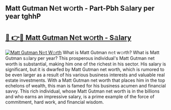 ## Matt Gutman N𝚎t w𝚘rth - Part-Pbh S𝚊lary per year tghhP

# <h2><a href="http://gc0k8xz.nevu.top/?p=Matt+Gutman">🔗 👉🔴 Matt Gutman N𝚎t w𝚘rth - S𝚊lary</a></h2>

[![Matt Gutman N𝚎t W𝚘rth](https://i.imgur.com/Oavwk0R.jpeg)](http://gc0k8xz.nevu.top/?p=Matt+Gutman)
What is Matt Gutman n𝚎t w𝚘rth? What is Matt Gutman s𝚊lary per year?
This prosperous individual's Matt Gutman net worth is substantial, making him one of the richest in his sector. His salary is significant, but it is dwarfed by Matt Gutman net worth, which is rumored to be even larger as a result of his various business interests and valuable real estate investments. With a Matt Gutman net worth that places him in the top echelons of wealth, this man is famed for his business acumen and financial savvy. This rich individual, whose Matt Gutman net worth is in the billions and who earns an impressive salary, is a prime example of the force of commitment, hard work, and financial wisdom.
